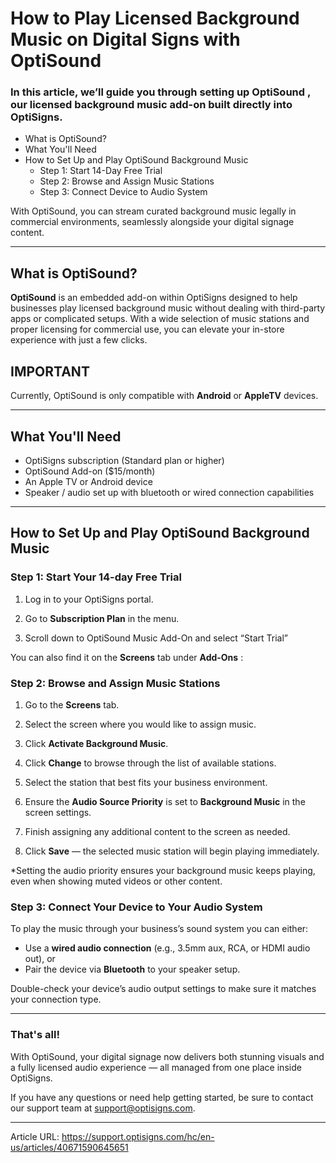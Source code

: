# How to Play Licensed Background Music on Digital Signs with OptiSound

### In this article, we’ll guide you through setting up **OptiSound** , our licensed background music add-on built directly into OptiSigns.

  * What is OptiSound?
  * What You'll Need
  * How to Set Up and Play OptiSound Background Music
    * Step 1: Start 14-Day Free Trial
    * Step 2: Browse and Assign Music Stations
    * Step 3: Connect Device to Audio System



With OptiSound, you can stream curated background music legally in commercial environments, seamlessly alongside your digital signage content.

* * *

## **What is OptiSound?**



**OptiSound** is an embedded add-on within OptiSigns designed to help businesses play licensed background music without dealing with third-party apps or complicated setups. With a wide selection of music stations and proper licensing for commercial use, you can elevate your in-store experience with just a few clicks.

**IMPORTANT**  
---  
Currently, OptiSound is only compatible with **Android** or **AppleTV** devices.  
  
* * *

## **What You'll Need**

  * OptiSigns subscription (Standard plan or higher)
  * OptiSound Add-on ($15/month)
  * An Apple TV or Android device
  * Speaker / audio set up with bluetooth or wired connection capabilities



* * *

## **How to Set Up and Play OptiSound Background Music**

### **Step 1: Start Your 14-day Free Trial**

  1. Log in to your OptiSigns portal.  
  

  2. Go to **Subscription Plan** in the menu.



  
  


  3. Scroll down to OptiSound Music Add-On and select “Start Trial”





You can also find it on the **Screens** tab under **Add-Ons** :



### **Step 2: Browse and Assign Music Stations**

  1. Go to the **Screens** tab.  

  2. Select the screen where you would like to assign music.  
  

  3. Click **Activate Background Music**.



  
  


  4. Click **Change** to browse through the list of available stations.





  
  


  5. Select the station that best fits your business environment.



  
  


  6. Ensure the **Audio Source Priority** is set to **Background Music** in the screen settings.



  
  


  7. Finish assigning any additional content to the screen as needed.  
  

  8. Click **Save** — the selected music station will begin playing immediately.  
  




*Setting the audio priority ensures your background music keeps playing, even when showing muted videos or other content.

### **Step 3: Connect Your Device to Your Audio System**

To play the music through your business’s sound system you can either:

  * Use a **wired audio connection** (e.g., 3.5mm aux, RCA, or HDMI audio out), or
  * Pair the device via **Bluetooth** to your speaker setup.



Double-check your device’s audio output settings to make sure it matches your connection type.

* * *

### **That's all!**

With OptiSound, your digital signage now delivers both stunning visuals and a fully licensed audio experience — all managed from one place inside OptiSigns.

If you have any questions or need help getting started, be sure to contact our support team at [support@optisigns.com](mailto:support@optisigns.com).

---
Article URL: https://support.optisigns.com/hc/en-us/articles/40671590645651
